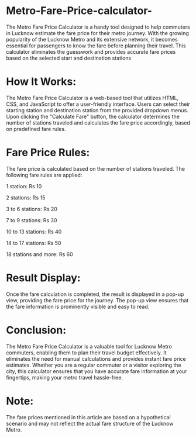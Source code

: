 # Metro-Fare-Price-calculator-



The Metro Fare Price Calculator is a handy tool designed to help commuters in Lucknow estimate the fare price for their metro journey. With the growing popularity of the Lucknow Metro and its extensive network, it becomes essential for passengers to know the fare before planning their travel. This calculator eliminates the guesswork and provides accurate fare prices based on the selected start and destination stations

# How It Works:

The Metro Fare Price Calculator is a web-based tool that utilizes HTML, CSS, and JavaScript to offer a user-friendly interface. Users can select their starting station and destination station from the provided dropdown menus. Upon clicking the "Calculate Fare" button, the calculator determines the number of stations traveled and calculates the fare price accordingly, based on predefined fare rules.

# Fare Price Rules:

The fare price is calculated based on the number of stations traveled. The following fare rules are applied:

1 station: Rs 10

2 stations: Rs 15

3 to 6 stations: Rs 20

7 to 9 stations: Rs 30

10 to 13 stations: Rs 40

14 to 17 stations: Rs 50

18 stations and more: Rs 60



# Result Display:

Once the fare calculation is completed, the result is displayed in a pop-up view, providing the fare price for the journey. The pop-up view ensures that the fare information is prominently visible and easy to read.


 # Conclusion:

The Metro Fare Price Calculator is a valuable tool for Lucknow Metro commuters, enabling them to plan their travel budget effectively. It eliminates the need for manual calculations and provides instant fare price estimates. Whether you are a regular commuter or a visitor exploring the city, this calculator ensures that you have accurate fare information at your fingertips, making your metro travel hassle-free.

# Note:

The fare prices mentioned in this article are based on a hypothetical scenario and may not reflect the actual fare structure of the Lucknow Metro.
